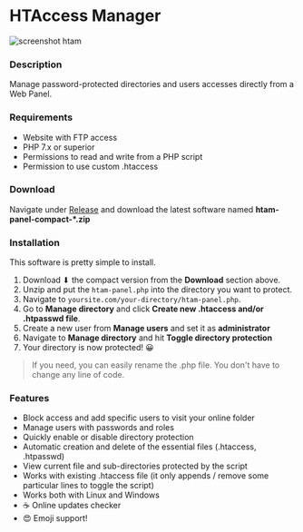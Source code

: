 # HTAccess Manager

![screenshot htam](https://i.imgur.com/U7Sz3LI.png)

### Description

Manage password-protected directories and users accesses directly from a Web Panel.

### Requirements

- Website with FTP access
- PHP 7.x or superior
- Permissions to read and write from a PHP script
- Permission to use custom .htaccess

### Download

Navigate under [Release](https://github.com/Maxelweb/HTAM/releases) and download the latest software named 
**htam-panel-compact-\*.zip**

### Installation

This software is pretty simple to install.

1. Download ⬇ the compact version from the **Download** section above.
2. Unzip and put the `htam-panel.php` into the directory you want to protect.
3. Navigate to `yoursite.com/your-directory/htam-panel.php`.
4. Go to **Manage directory** and click **Create new .htaccess and/or .htpasswd file**.
5. Create a new user from **Manage users** and set it as **administrator**
6. Navigate to **Manage directory** and hit **Toggle directory protection**
7. Your directory is now protected! 😀

> If you need, you can easily rename the .php file. You don't have to change any line of code.

### Features

- Block access and add specific users to visit your online folder
- Manage users with passwords and roles
- Quickly enable or disable directory protection
- Automatic creation and delete of the essential files (.htaccess, .htpasswd)
- View current file and sub-directories protected by the script
- Works with existing .htaccess file (it only appends / remove some particular lines to toggle the script)
- Works both with Linux and Windows
- ☕ Online updates checker
- 😍 Emoji support!
